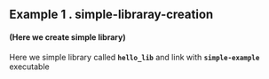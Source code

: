 
## Example 1 . simple-libraray-creation 
#### (Here we create simple library)


Here we simple library called **`hello_lib`** and link with  **`simple-example`** executable 